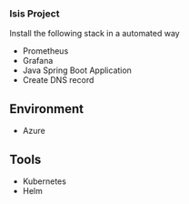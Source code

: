 ### **Isis Project** 

Install the following stack in a automated way

* Prometheus
* Grafana
* Java Spring Boot Application
* Create DNS record

## Environment
* Azure

## Tools
* Kubernetes
* Helm